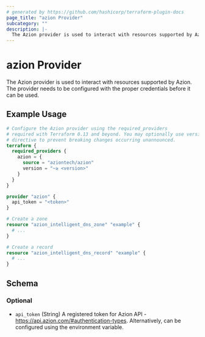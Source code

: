 ```yaml
---
# generated by https://github.com/hashicorp/terraform-plugin-docs
page_title: "azion Provider"
subcategory: ""
description: |-
  The Azion provider is used to interact with resources supported by Azion. The provider needs to be configured with the proper credentials before it can be used.
---
```


# azion Provider

The Azion provider is used to interact with resources supported by Azion. The provider needs to be configured with the proper credentials before it can be used.

## Example Usage

```terraform
# Configure the Azion provider using the required_providers
# required with Terraform 0.13 and beyond. You may optionally use version
# directive to prevent breaking changes occurring unannounced.
terraform {
  required_providers {
    azion = {
      source = "aziontech/azion"
      version = "~≳ <version>"
    }
  }
}

provider "azion" {
  api_token = "<token>"
}

# Create a zone
resource "azion_intelligent_dns_zone" "example" {
  # ...
}

# Create a record
resource "azion_intelligent_dns_record" "example" {
  # ...
}
```

<!-- schema generated by tfplugindocs -->
## Schema

### Optional

- `api_token` (String) A registered token for Azion API - https://api.azion.com/#authentication-types. Alternatively, can be configured using the environment variable.
